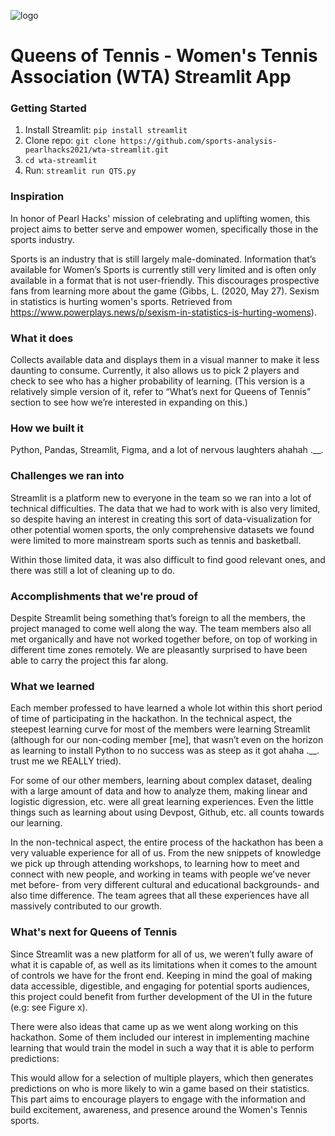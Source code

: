 ![logo](images/logo.png)

# Queens of Tennis - Women's Tennis Association (WTA) Streamlit App

### Getting Started 

1. Install Streamlit: `pip install streamlit`
2. Clone repo: `git clone https://github.com/sports-analysis-pearlhacks2021/wta-streamlit.git`
3. `cd wta-streamlit`
4. Run: `streamlit run QTS.py`

### Inspiration
In honor of Pearl Hacks' mission of celebrating and uplifting women, this project aims to better serve and empower women, specifically those in the sports industry.

Sports is an industry that is still largely male-dominated. Information that’s available for Women’s Sports is currently still very limited and is often only available in a format that is not user-friendly. This discourages prospective fans from learning more about the game (Gibbs, L. (2020, May 27). Sexism in statistics is hurting women's sports. Retrieved from https://www.powerplays.news/p/sexism-in-statistics-is-hurting-womens).

### What it does
Collects available data and displays them in a visual manner to make it less daunting to consume. Currently, it also allows us to pick 2 players and check to see who has a higher probability of learning. (This version is a relatively simple version of it, refer to “What’s next for Queens of Tennis” section to see how we’re interested in expanding on this.)

### How we built it
Python, Pandas, Streamlit, Figma, and a lot of nervous laughters ahahah .__.

### Challenges we ran into
Streamlit is a platform new to everyone in the team so we ran into a lot of technical difficulties. The data that we had to work with is also very limited, so despite having an interest in creating this sort of data-visualization for other potential women sports, the only comprehensive datasets we found were limited to more mainstream sports such as tennis and basketball.

Within those limited data, it was also difficult to find good relevant ones, and there was still a lot of cleaning up to do.

### Accomplishments that we're proud of
Despite Streamlit being something that’s foreign to all the members, the project managed to come well along the way. The team members also all met organically and have not worked together before, on top of working in different time zones remotely. We are pleasantly surprised to have been able to carry the project this far along.

### What we learned
Each member professed to have learned a whole lot within this short period of time of participating in the hackathon. In the technical aspect, the steepest learning curve for most of the members were learning Streamlit (although for our non-coding member [me], that wasn’t even on the horizon as learning to install Python to no success was as steep as it got ahaha .__. trust me we REALLY tried).

For some of our other members, learning about complex dataset, dealing with a large amount of data and how to analyze them, making linear and logistic digression, etc. were all great learning experiences. Even the little things such as learning about using Devpost, Github, etc. all counts towards our learning.

In the non-technical aspect, the entire process of the hackathon has been a very valuable experience for all of us. From the new snippets of knowledge we pick up through attending workshops, to learning how to meet and connect with new people, and working in teams with people we’ve never met before- from very different cultural and educational backgrounds- and also time difference. The team agrees that all these experiences have all massively contributed to our growth.

### What's next for Queens of Tennis
Since Streamlit was a new platform for all of us, we weren’t fully aware of what it is capable of, as well as its limitations when it comes to the amount of controls we have for the front end. Keeping in mind the goal of making data accessible, digestible, and engaging for potential sports audiences, this project could benefit from further development of the UI in the future (e.g: see Figure x).

There were also ideas that came up as we went along working on this hackathon. Some of them included our interest in implementing machine learning that would train the model in such a way that it is able to perform predictions:

This would allow for a selection of multiple players, which then generates predictions on who is more likely to win a game based on their statistics. This part aims to encourage players to engage with the information and build excitement, awareness, and presence around the Women's Tennis sports.
